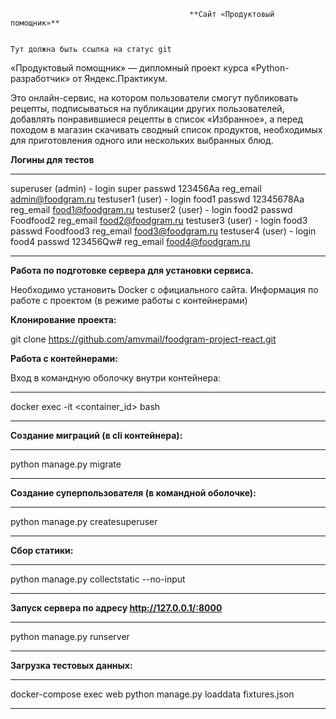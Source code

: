                                             **Сайт «Продуктовый помощник»**                                                
  
                                                                             Тут должна быть ссылка на статус git



«Продуктовый помощник» — дипломный проект курса «Python-разработчик» от Яндекс.Практикум.

Это онлайн-сервис, на котором пользователи смогут публиковать рецепты, подписываться на публикации других пользователей, добавлять понравившиеся рецепты в список «Избранное», а перед походом в магазин скачивать сводный список продуктов, необходимых для приготовления одного или нескольких выбранных блюд.

**Логины для тестов**
***
superuser (admin) - login     super
                    passwd    123456Aa
                    reg_email admin@foodgram.ru
testuser1 (user)  - login     food1
                    passwd    12345678Aa
                    reg_email food1@foodgram.ru
testuser2 (user)  - login     food2
                    passwd    Foodfood2
                    reg_email food2@foodgram.ru
testuser3 (user)  - login     food3
                    passwd    Foodfood3
                    reg_email food3@foodgram.ru
testuser4 (user)  - login     food4
                    passwd    123456Qw#
                    reg_email food4@foodgram.ru
***

**Работа по подготовке сервера для установки сервиса.**

Необходимо установить Docker с официального сайта.
Информация по работе с проектом (в режиме работы с контейнерами)


**Клонирование проекта:**

git clone https://github.com/amvmail/foodgram-project-react.git


**Работа с контейнерами:**

Вход в командную оболочку внутри контейнера:
***
docker exec -it <container_id> bash
***

**Создание миграций (в cli контейнера):**
***
python manage.py migrate
***

**Создание суперпользователя (в командной оболочке):**
***
python manage.py createsuperuser
***

**Сбор статики:**
***
python manage.py collectstatic --no-input
***

**Запуск сервера по адресу http://127.0.0.1/:8000**
***
python manage.py runserver
***

**Загрузка тестовых данных:**
***
docker-compose exec web python manage.py loaddata fixtures.json
***